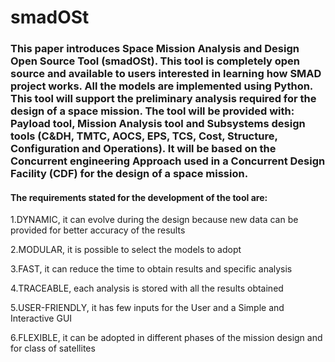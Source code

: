 # smadOSt
### This paper introduces Space Mission Analysis and Design Open Source Tool  (smadOSt).  This  tool  is  completely  open  source and  available  to users  interested  in learning  how  SMAD  project  works.   All  the  models  are  implemented using Python. This tool will support the preliminary analysis required for the design of a space mission. The tool will be provided with:  Payload tool, Mission Analysis tool  and  Subsystems  design  tools  (C&DH, TMTC, AOCS, EPS, TCS, Cost, Structure,  Configuration and  Operations). It will be based on the Concurrent engineering Approach used in a Concurrent Design Facility (CDF) for the design of a space mission.

#### The requirements stated for the development of the tool are:
<p>1.DYNAMIC, it can evolve during the design because new data can be provided for better accuracy of the results
<p>2.MODULAR, it is possible to select the models to adopt
<p>3.FAST, it can reduce the time to obtain results and specific analysis
<p>4.TRACEABLE, each analysis is stored with all the results obtained
<p>5.USER-FRIENDLY, it has few inputs for the User and a Simple and Interactive GUI
<p>6.FLEXIBLE, it can be adopted in different phases of the mission design and for class of satellites

